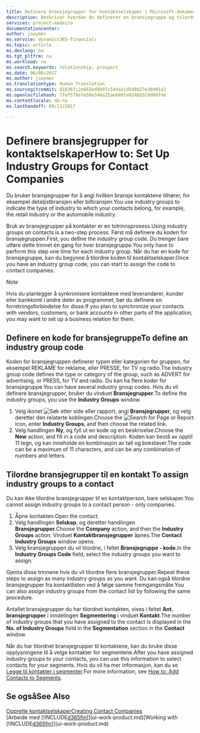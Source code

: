 ```yaml
---
title: Definere bransjegrupper for kontaktselskaper | Microsoft-dokumentasjon
description: Beskriver hvordan du definerer en bransjegruppe og tilordner den til et kontaktselskap, for eksempel detaljistbransjen eller bilbransjen.
services: project-madeira
documentationcenter: 
author: jswymer
ms.service: dynamics365-financials
ms.topic: article
ms.devlang: na
ms.tgt_pltfrm: na
ms.workload: na
ms.search.keywords: relationship, prospect
ms.date: 06/06/2017
ms.author: jswymer
ms.translationtype: Human Translation
ms.sourcegitcommit: 81636fc2e661bd9b07c54da1cd5d0d27e30d01a2
ms.openlocfilehash: 7fef570e7e56e348a25ae660fa9248b529d0bfde
ms.contentlocale: nb-no
ms.lasthandoff: 09/11/2017

---
```

# <a name="how-to-set-up-industry-groups-for-contact-companies"></a><span data-ttu-id="1e135-103">Definere bransjegrupper for kontaktselskaper</span><span class="sxs-lookup"><span data-stu-id="1e135-103">How to: Set Up Industry Groups for Contact Companies</span></span>
<span data-ttu-id="1e135-104">Du bruker bransjegrupper for å angi hvilken bransje kontaktene tilhører, for eksempel detaljistbransjen eller bilbransjen.</span><span class="sxs-lookup"><span data-stu-id="1e135-104">You use industry groups to indicate the type of industry to which your contacts belong, for example, the retail industry or the automobile industry.</span></span>

<span data-ttu-id="1e135-105">Bruk av bransjegrupper på kontakter er en totrinnsprosess.</span><span class="sxs-lookup"><span data-stu-id="1e135-105">Using industry groups on contacts is a two-step process.</span></span> <span data-ttu-id="1e135-106">Først må definere du koden for bransjegruppen.</span><span class="sxs-lookup"><span data-stu-id="1e135-106">First, you define the industry group code.</span></span> <span data-ttu-id="1e135-107">Du trenger bare utføre dette trinnet én gang for hver bransjegruppe.</span><span class="sxs-lookup"><span data-stu-id="1e135-107">You only have to perform this step one time for each industry group.</span></span> <span data-ttu-id="1e135-108">Når du har en kode for bransjegruppe, kan du begynne å tilordne koden til kontaktselskaper.</span><span class="sxs-lookup"><span data-stu-id="1e135-108">Once you have an industry group code, you can start to assign the code to contact companies.</span></span>

> [!NOTE]  
>   <span data-ttu-id="1e135-109">Hvis du planlegger å synkronisere kontaktene med leverandører, kunder eller bankkonti i andre deler av programmet, bør du definere en forretningsforbindelse for disse.</span><span class="sxs-lookup"><span data-stu-id="1e135-109">If you plan to synchronize your contacts with vendors, customers, or bank accounts in other parts of the application, you may want to set up a business relation for them.</span></span>

## <a name="to-define-an-industry-group-code"></a><span data-ttu-id="1e135-110">Definere en kode for bransjegruppe</span><span class="sxs-lookup"><span data-stu-id="1e135-110">To define an industry group code</span></span>
<span data-ttu-id="1e135-111">Koden for bransjegruppen definerer typen eller kategorien for gruppen, for eksempel REKLAME for reklame, eller PRESSE, for TV og radio.</span><span class="sxs-lookup"><span data-stu-id="1e135-111">The industry group code defines the type or category of the group, such as ADVERT for advertising, or PRESS, for TV and radio.</span></span> <span data-ttu-id="1e135-112">Du kan ha flere koder for bransjegruppe.</span><span class="sxs-lookup"><span data-stu-id="1e135-112">You can have several industry group codes.</span></span> <span data-ttu-id="1e135-113">Hvis du vil definere bransjegrupper, bruker du vinduet **Bransjegrupper**.</span><span class="sxs-lookup"><span data-stu-id="1e135-113">To define the industry groups, you use the **Industry Groups** window.</span></span>

1. <span data-ttu-id="1e135-114">Velg ikonet ![Søk etter side eller rapport](media/ui-search/search_small.png "Ikonet Søk etter side eller rapport"), angi **Bransjegrupper**, og velg deretter den relaterte koblingen.</span><span class="sxs-lookup"><span data-stu-id="1e135-114">Choose the ![Search for Page or Report](media/ui-search/search_small.png "Search for Page or Report icon") icon, enter **Industry Groups**, and then choose the related link.</span></span>
2. <span data-ttu-id="1e135-115">Velg handlingen **Ny**, og fyll ut en kode og en beskrivelse.</span><span class="sxs-lookup"><span data-stu-id="1e135-115">Choose the **New** action, and fill in a code and description.</span></span> <span data-ttu-id="1e135-116">Koden kan bestå av opptil 11 tegn, og kan inneholde en kombinasjon av tall og bokstaver.</span><span class="sxs-lookup"><span data-stu-id="1e135-116">The code can be a maximum of 11 characters, and can be any combination of numbers and letters.</span></span>

## <span data-ttu-id="1e135-117"><a name="AssignIndustryGroupContact"></a> Tilordne bransjegrupper til en kontakt</span><span class="sxs-lookup"><span data-stu-id="1e135-117"><a name="AssignIndustryGroupContact"></a> To assign industry groups to a contact</span></span>
<span data-ttu-id="1e135-118">Du kan ikke tilordne bransjegrupper til en kontaktperson, bare selskaper.</span><span class="sxs-lookup"><span data-stu-id="1e135-118">You cannot assign industry groups to a contact person - only companies.</span></span>

1. <span data-ttu-id="1e135-119">Åpne kontakten.</span><span class="sxs-lookup"><span data-stu-id="1e135-119">Open the contact.</span></span>
2. <span data-ttu-id="1e135-120">Velg handlingen **Selskap**, og deretter handlingen **Bransjegrupper**.</span><span class="sxs-lookup"><span data-stu-id="1e135-120">Choose the **Company** action, and then the **Industry Groups** action.</span></span> <span data-ttu-id="1e135-121">Vinduet **Kontaktbransjegrupper** åpnes.</span><span class="sxs-lookup"><span data-stu-id="1e135-121">The **Contact Industry Groups** window opens.</span></span>
3. <span data-ttu-id="1e135-122">Velg bransjegruppen du vil tilordne, i feltet **Bransjegruppe - kode**.</span><span class="sxs-lookup"><span data-stu-id="1e135-122">In the **Industry Groups Code** field, select the industry groups you want to assign.</span></span>

<span data-ttu-id="1e135-123">Gjenta disse trinnene hvis du vil tilordne flere bransjegrupper.</span><span class="sxs-lookup"><span data-stu-id="1e135-123">Repeat these steps to assign as many industry groups as you want.</span></span> <span data-ttu-id="1e135-124">Du kan også tilordne bransjegrupper fra kontaktlisten ved å følge samme fremgangsmåte.</span><span class="sxs-lookup"><span data-stu-id="1e135-124">You can also assign industry groups from the contact list by following the same procedure.</span></span>

<span data-ttu-id="1e135-125">Antallet bransjegrupper du har tilordnet kontakten, vises i feltet **Ant. bransjegrupper** i inndelingen **Segmentering** i vinduet **Kontakt**.</span><span class="sxs-lookup"><span data-stu-id="1e135-125">The number of industry groups that you have assigned to the contact is displayed in the **No. of Industry Groups** field in the **Segmentation** section in the **Contact** window.</span></span>

<span data-ttu-id="1e135-126">Når du har tilordnet bransjegrupper til kontaktene, kan du bruke disse opplysningene til å velge kontakter for segmentene.</span><span class="sxs-lookup"><span data-stu-id="1e135-126">After you have assigned industry groups to your contacts, you can use this information to select contacts for your segments.</span></span> <span data-ttu-id="1e135-127">Hvis du vil ha mer informasjon, kan du se [Legge til kontakter i segmenter](marketing-add-contact-segment.md).</span><span class="sxs-lookup"><span data-stu-id="1e135-127">For more information, see [How to: Add Contacts to Segments](marketing-add-contact-segment.md).</span></span>

## <a name="see-also"></a><span data-ttu-id="1e135-128">Se også</span><span class="sxs-lookup"><span data-stu-id="1e135-128">See Also</span></span>
[<span data-ttu-id="1e135-129">Opprette kontaktselskaper</span><span class="sxs-lookup"><span data-stu-id="1e135-129">Creating Contact Companies</span></span>](marketing-create-contact-companies.md)  
<span data-ttu-id="1e135-130">[Arbeide med [!INCLUDE[d365fin](includes/d365fin_md.md)]](ui-work-product.md)</span><span class="sxs-lookup"><span data-stu-id="1e135-130">[Working with [!INCLUDE[d365fin](includes/d365fin_md.md)]](ui-work-product.md)</span></span>

